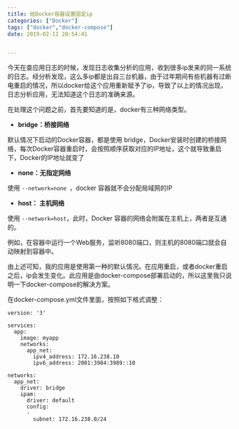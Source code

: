 ```yaml
---
title: 给Docker容器设置固定ip
categories: ["Docker"]
tags: ["docker","docker-compose"]
date: 2019-02-11 20:54:41


---
```


今天在查应用日志的时候，发现日志收集分析的应用，收到很多ip发来的同一系统的日志。经分析发现，这么多ip都是出自三台机器，由于过年期间有些机器有过断电重启的情况，所以docker给这个应用重新赋予了ip，导致了以上的情况出现，日志分析应用，无法知道这个日志的准确来源。

<!--more-->

在处理这个问题之前，首先要知道的是，docker有三种网络类型。

* **bridge：桥接网络**

默认情况下启动的Docker容器，都是使用 bridge，Docker安装时创建的桥接网络，每次Docker容器重启时，会按照顺序获取对应的IP地址，这个就导致重启下，Docker的IP地址就变了

* **none：无指定网络**

使用 `--network=none `，docker 容器就不会分配局域网的IP

* **host： 主机网络**

使用 `--network=host`，此时，Docker 容器的网络会附属在主机上，两者是互通的。

例如，在容器中运行一个Web服务，监听8080端口，则主机的8080端口就会自动映射到容器中。



由上述可知，我的应用是使用第一种的默认情况。在应用重启，或者docker重启之后，ip会发生变化。此应用是由docker-compose部署启动的，所以这里我只说明一下docker-compose的解决方案。

在docker-compose.yml文件里面，按照如下格式调整：

```
version: '3'

services:
  app:
    image: myapp
    networks:
      app_net:
        ipv4_address: 172.16.238.10
        ipv6_address: 2001:3984:3989::10

networks:
  app_net:
    driver: bridge
    ipam:
      driver: default
      config:
      -
        subnet: 172.16.238.0/24
```

